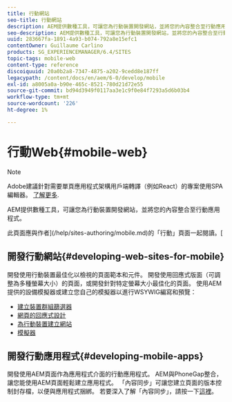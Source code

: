 ```yaml
---
title: 行動網站
seo-title: 行動網站
description: AEM提供數種工具，可讓您為行動裝置開發網站，並將您的內容整合至行動應用程式
seo-description: AEM提供數種工具，可讓您為行動裝置開發網站，並將您的內容整合至行動應用程式
uuid: 283667fa-1891-4a93-b074-792a8e15efc1
contentOwner: Guillaume Carlino
products: SG_EXPERIENCEMANAGER/6.4/SITES
topic-tags: mobile-web
content-type: reference
discoiquuid: 20a0b2a8-7347-4875-a202-9cedd8e187ff
legacypath: /content/docs/en/aem/6-0/develop/mobile
exl-id: a8005a0a-b90e-465c-8521-780d21d72e55
source-git-commit: bd94d3949f0117aa3e1c9f0e84f7293a5d6b03b4
workflow-type: tm+mt
source-wordcount: '226'
ht-degree: 1%

---
```


# 行動Web{#mobile-web}

>[!NOTE]
>
>Adobe建議針對需要單頁應用程式架構用戶端轉譯（例如React）的專案使用SPA編輯器。 [了解更多](/help/sites-developing/spa-overview.md).

AEM提供數種工具，可讓您為行動裝置開發網站，並將您的內容整合至行動應用程式。

此頁面應與作者](/help/sites-authoring/mobile.md)的「行動」頁面一起閱讀。[

## 開發行動網站{#developing-web-sites-for-mobile}

開發使用行動裝置最佳化以檢視的頁面範本和元件。 開發使用回應式版面（可調整為多種螢幕大小）的頁面，或開發針對特定螢幕大小最佳化的頁面。 使用AEM提供的設備模擬器或建立您自己的模擬器以進行WSYWIG編寫和預覽：

* [建立裝置群組篩選器](/help/sites-developing/groupfilters.md)
* [網頁的回應式設計](/help/sites-developing/responsive.md)
* [為行動裝置建立網站](/help/sites-developing/mobile.md)
* [模擬器](/help/sites-developing/emulators.md)

## 開發行動應用程式{#developing-mobile-apps}

開發使用AEM頁面作為應用程式介面的行動應用程式。 AEM與PhoneGap整合，讓您能使用AEM頁面輕鬆建立應用程式。 「內容同步」可讓您建立頁面的版本控制封存檔，以便與應用程式捆綁。 若要深入了解「內容同步」，請按一下[這裡](/help/mobile/phonegap-contentsync.md)。

